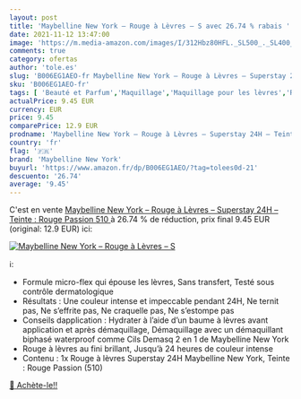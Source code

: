 ```yaml
---
layout: post
title: 'Maybelline New York – Rouge à Lèvres – S avec 26.74 % rabais '
date: 2021-11-12 13:47:00
image: 'https://m.media-amazon.com/images/I/312Hbz80HFL._SL500_._SL400_.jpg'
comments: true
category: ofertas
author: 'tole.es'
slug: 'B006EG1AEO-fr Maybelline New York – Rouge à Lèvres – Superstay 24H –...'
sku: 'B006EG1AEO-fr'
tags: [ 'Beauté et Parfum','Maquillage','Maquillage pour les lèvres','Rouges à lèvres','maybelline new york', ]
actualPrice: 9.45 EUR
currency: EUR
price: 9.45
comparePrice: 12.9 EUR
prodname: 'Maybelline New York – Rouge à Lèvres – Superstay 24H – Teinte : Rouge Passion  510 '
country: 'fr'
flag: '🇫🇷'
brand: 'Maybelline New York'
buyurl: 'https://www.amazon.fr/dp/B006EG1AEO/?tag=tolees0d-21'
descuento: '26.74'
average: '9.45'
---
```


C'est en vente [Maybelline New York – Rouge à Lèvres – Superstay 24H – Teinte : Rouge Passion  510 ](https://www.amazon.fr/dp/B006EG1AEO/?tag=tolees0d-21)  à  26.74 % de réduction, prix final  9.45 EUR (original: 12.9 EUR) ici:

[![Maybelline New York – Rouge à Lèvres – S](https://m.media-amazon.com/images/I/312Hbz80HFL._SL500_._SL400_.jpg)](https://www.amazon.fr/dp/B006EG1AEO/?tag=tolees0d-21)

ℹ️:

- Formule micro-flex qui épouse les lèvres, Sans transfert, Testé sous contrôle dermatologique
- Résultats : Une couleur intense et impeccable pendant 24H, Ne ternit pas, Ne s’effrite pas, Ne craquelle pas, Ne s’estompe pas
- Conseils dapplication : Hydrater à l’aide d’un baume à lèvres avant application et après démaquillage, Démaquillage avec un démaquillant biphasé waterproof comme Cils Demasq 2 en 1 de Maybelline New York
- Rouge à lèvres au fini brillant, Jusqu’à 24 heures de couleur intense
- Contenu : 1x Rouge à lèvres Superstay 24H Maybelline New York, Teinte : Rouge Passion (510)

[🛒 Achète-le!!](https://www.amazon.fr/dp/B006EG1AEO/?tag=tolees0d-21)
